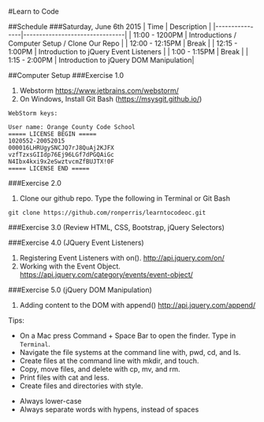 #Learn to Code

##Schedule
###Saturday, June 6th 2015
| Time | Description |
|----------------|--------------------------------|
| 11:00 - 1200PM | Introductions / Computer Setup / Clone Our Repo |
| 12:00 - 12:15PM | Break |
| 12:15 - 1:00PM | Introduction to jQuery Event Listeners |
| 1:00 - 1:15PM | Break |
| 1:15 - 2:00PM | Introduction to jQuery DOM Manipulation|

##Computer Setup
###Exercise 1.0
1. Webstorm https://www.jetbrains.com/webstorm/
2. On Windows, Install Git Bash (https://msysgit.github.io/)
```
WebStorm keys:

User name: Orange County Code School
===== LICENSE BEGIN =====
1020552-20052015
000016LHRUgySNCJQ7rJ8QuAj2KJFX
vzfTzxsGIIdp76Ej96LGf7dPGQAiGc
N4Ibx4kxi9x2eSwztvcmZfBUJTX!0F
===== LICENSE END =====
```
###Exercise 2.0
1. Clone our github repo.
Type the following in Terminal or Git Bash
```
git clone https://github.com/ronperris/learntocodeoc.git
```

###Exercise 3.0 (Review HTML, CSS, Bootstrap, jQuery Selectors)

###Exercise 4.0 (JQuery Event Listeners)
1. Registering Event Listeners with on(). http://api.jquery.com/on/
2. Working with the Event Object. https://api.jquery.com/category/events/event-object/

###Exercise 5.0 (jQuery DOM Manipulation)
1. Adding content to the DOM with append() http://api.jquery.com/append/

Tips:
* On a Mac press Command + Space Bar to open the finder. Type in `Terminal`.
* Navigate the file systems at the command line with, pwd, cd, and ls.
* Create files at the command line with mkdir, and touch.
* Copy, move files, and delete with cp, mv, and rm.
* Print files with cat and less.
* Create files and directories with style.
- Always lower-case
- Always separate words with hypens, instead of spaces
